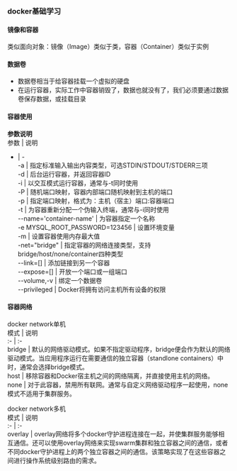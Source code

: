 ### docker基础学习  
#### 镜像和容器    
类似面向对象：镜像（Image）类似于类，容器（Container）类似于实例    
#### 数据卷  
- 数据卷相当于给容器挂载一个虚拟的硬盘   
- 在运行容器，实际工作中容器销毁了，数据也就没有了，我们必须要通过数据卷保存数据，或挂载目录    
#### 容器使用   
**参数说明**     
参数 | 说明      
- | -       
-a | 指定标准输入输出内容类型，可选STDIN/STDOUT/STDERR三项    
-d | 后台运行容器，并返回容器ID     
-i | 以交互模式运行容器，通常与-t同时使用     
-P | 随机端口映射，容器内部端口随机映射到主机的端口     
-p | 指定端口映射，格式为：主机（宿主）端口:容器端口     
-t | 为容器重新分配一个伪输入终端，通常与-i同时使用     
--name='container-name' | 为容器指定一个名称     
-e MYSQL_ROOT_PASSWORD=123456 | 设置环境变量     
-m | 设置容器使用内存最大值    
-net="bridge" | 指定容器的网络连接类型，支持bridge/host/none/container四种类型    
--link=[] | 添加链接到另一个容器    
--expose=[] | 开放一个端口或一组端口    
--volume,-v | 绑定一个数据卷   
--privileged | Docker将拥有访问主机所有设备的权限      

#### 容器网络   
docker network单机   
模式 | 说明    
:- | :-     
bridge | 默认的网络驱动模式。如果不指定驱动程序，bridge便会作为默认的网络驱动模式。当应用程序运行在需要通信的独立容器（standlone containers）中时，通常会选择bridge模式。       
host | 移除容器和Docker宿主机之间的网络隔离，并直接使用主机的网络。      
none | 对于此容器，禁用所有联网。通常与自定义网络驱动程序一起使用，none模式不适用于集群服务。    
   
docker network多机      
模式 | 说明     
:- | :-     
overlay | overlay网络将多个docker守护进程连接在一起，并使集群服务能够相互通信。还可以使用overlay网络来实现swarm集群和独立容器之间的通信，或者不同docker守护进程上的两个独立容器之间的通信。该策略实现了在这些容器之间进行操作系统级别路由的需求。           



